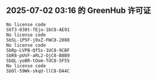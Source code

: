 ## 2025-07-02 03:16 的 GreenHub 许可证
```
No license code
SbT3-038t-fEjo-1bC8-AE91
No license code
SbSL-1P5F-j0xZ-FWC8-2088
No license code
SbRp-LVPB-Qf5s-1UC8-9CBF
SbR8-pUVF-aRL2-OjC8-B8B9
SbQL-yoBR-tOom-TdC8-5F55
No license code
SbOl-59Wk-skqU-llC8-DA4C
```
